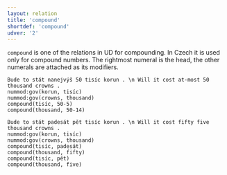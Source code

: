 ```yaml
---
layout: relation
title: 'compound'
shortdef: 'compound'
udver: '2'
---
```


`compound` is one of the relations in UD for compounding.
In Czech it is used only for compound numbers.
The rightmost numeral is the head, the other numerals are attached as its modifiers.

~~~ sdparse
Bude to stát nanejvýš 50 tisíc korun . \n Will it cost at-most 50 thousand crowns .
nummod:gov(korun, tisíc)
nummod:gov(crowns, thousand)
compound(tisíc, 50-5)
compound(thousand, 50-14)
~~~

~~~ sdparse
Bude to stát padesát pět tisíc korun . \n Will it cost fifty five thousand crowns .
nummod:gov(korun, tisíc)
nummod:gov(crowns, thousand)
compound(tisíc, padesát)
compound(thousand, fifty)
compound(tisíc, pět)
compound(thousand, five)
~~~
<!-- Interlanguage links updated Po lis 14 15:35:15 CET 2022 -->
